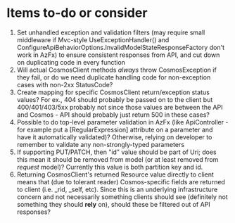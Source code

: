 # Items to-do or consider

1. Set unhandled exception and validation filters (may require small middleware if Mvc-style UseExceptionHandler() and ConfigureApiBehaviorOptions.InvalidModelStateResponseFactory don't work in AzFx) to ensure consistent responses from API, and cut down on duplicating code in every function
2. Will actual CosmosClient methods *always* throw CosmosException if they fail, or do we need duplicate handling code for non-exception cases with non-2xx StatusCode?
3. Create mapping for specific CosmosClient return/exception status values? For ex., 404 should probably be passed on to the client but 400/401/403/5xx probably not since those values are between the API and Cosmos - API should probably just return 500 in these cases?
4. Possible to do top-level parameter validation in AzFx (like ApiController - for example put a \[RegularExpression\] attribute on a parameter and have it automatically validated)? Otherwise, relying on developer to remember to validate any non-strongly-typed parameters
5. If supporting PUT/PATCH, then "id" value should be part of Uri; does this mean it should be removed from model (or at least removed from *request* model)? Currently this value is both partition key and id.
6. Returning CosmosClient's returned Resource value directly to client means that (due to tolerant reader) Cosmos-specific fields are returned to client (i.e. _rid, _self, etc). Since this is an underlying infrastructure concern and not necessarily something clients should see (definitely not something they should **rely** on), should these be filtered out of API responses?